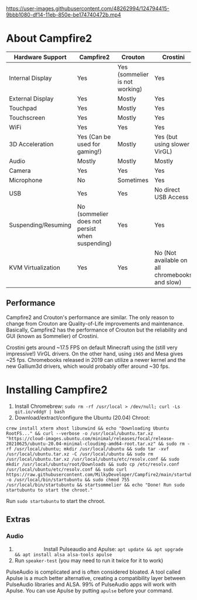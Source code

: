 https://user-images.githubusercontent.com/48262994/124794415-9bbb1080-df14-11eb-850e-be174740472b.mp4

# About Campfire2
| Hardware Support    | Campfire2                                           | Crouton                        | Crostini                                       |
|---------------------|-----------------------------------------------------|--------------------------------|------------------------------------------------|
| Internal Display    | Yes                                                 | Yes (sommelier is not working) | Yes                                            |
| External Display    | Yes                                                 | Mostly                         | Yes                                            |
| Touchpad            | Yes                                                 | Mostly                         | Yes                                            |
| Touchscreen         | Yes                                                 | Mostly                         | Yes                                            |
| WiFi                | Yes                                                 | Yes                            | Yes                                            |
| 3D Acceleration     | Yes (Can be used for gaming!)                       | Mostly                         | Yes (but using slower VirGL)                   |
| Audio               | Mostly                                              | Mostly                         | Mostly                                         |
| Camera              | Yes                                                 | Yes                            | Yes                                            |
| Microphone          | No                                                  | Sometimes                      | Yes                                            |
| USB                 | Yes                                                 | Yes                            | No direct USB Access                           |
| Suspending/Resuming | No (sommelier does not persist when suspending)     | Yes                            | Yes                                            |
| KVM Virtualization  | Yes                                                 | Yes                            | No (Not available on all chromebooks and slow) |

## Performance
Campfire2 and Crouton's performance are similar. The only reason to change from Crouton are Quality-of-Life improvements and maintenance. Basically, Campfire2 has the performance of Crouton but the reliability and GUI (known as Sommelier) of Crostini.

Crostini gets around ~17.5 FPS on default Minecraft using the (still very impressive!) VirGL drivers. On the other hand, using `i965` and Mesa gives ~25 fps. Chromebooks released in 2019 can utilize a newer kernel and the new Gallium3d drivers, which would probably offer around ~30 fps.

# Installing Campfire2
1. Install Chromebrew: `sudo rm -rf /usr/local > /dev/null; curl -Ls git.io/vddgY | bash`
2. Download/extract/configure the Ubuntu (20.04) Chroot:
```
crew install xterm xhost libunwind && echo "Downloading Ubuntu RootFS..." && curl --verbose -o /usr/local/ubuntu.tar.xz "https://cloud-images.ubuntu.com/minimal/releases/focal/release-20210625/ubuntu-20.04-minimal-cloudimg-amd64-root.tar.xz" && sudo rm -rf /usr/local/ubuntu; mkdir /usr/local/ubuntu && sudo tar -xvf /usr/local/ubuntu.tar.xz -C /usr/local/ubuntu && sudo rm /usr/local/ubuntu.tar.xz /usr/local/ubuntu/etc/resolv.conf && sudo mkdir /usr/local/ubuntu/root/Downloads && sudo cp /etc/resolv.conf /usr/local/ubuntu/etc/resolv.conf && sudo curl https://raw.githubusercontent.com/MilkyDeveloper/Campfire2/main/startubuntu -o /usr/local/bin/startubuntu && sudo chmod 755 /usr/local/bin/startubuntu && startsommelier && echo "Done! Run sudo startubuntu to start the chroot."
```
Run `sudo startubuntu` to start the chroot.

## Extras
### Audio
1. <kbd><img height="15" width="75" src="https://assets.ubuntu.com/v1/048f7fde-ubuntu_black-orange_hex.jpg"></img></kbd> Install Pulseaudio and Apulse: `apt update && apt upgrade && apt install alsa alsa-tools apulse`
2. Run `speaker-test` (you may need to run it twice for it to work)

PulseAudio is complicated and is often considered bloated. A tool called Apulse is a much better alternative, creating a compatibility layer between PulseAudio libraries and ALSA. 99% of PulseAudio apps will work with Apulse. You can use Apulse by putting `apulse` before your command.
